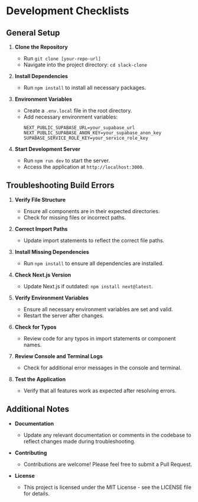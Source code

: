 # Development Checklists

## General Setup

1. **Clone the Repository**
   - Run `git clone [your-repo-url]`
   - Navigate into the project directory: `cd slack-clone`

2. **Install Dependencies**
   - Run `npm install` to install all necessary packages.

3. **Environment Variables**
   - Create a `.env.local` file in the root directory.
   - Add necessary environment variables:
     ```env
     NEXT_PUBLIC_SUPABASE_URL=your_supabase_url
     NEXT_PUBLIC_SUPABASE_ANON_KEY=your_supabase_anon_key
     SUPABASE_SERVICE_ROLE_KEY=your_service_role_key
     ```

4. **Start Development Server**
   - Run `npm run dev` to start the server.
   - Access the application at `http://localhost:3000`.

## Troubleshooting Build Errors

1. **Verify File Structure**
   - Ensure all components are in their expected directories.
   - Check for missing files or incorrect paths.

2. **Correct Import Paths**
   - Update import statements to reflect the correct file paths.

3. **Install Missing Dependencies**
   - Run `npm install` to ensure all dependencies are installed.

4. **Check Next.js Version**
   - Update Next.js if outdated: `npm install next@latest`.

5. **Verify Environment Variables**
   - Ensure all necessary environment variables are set and valid.
   - Restart the server after changes.

6. **Check for Typos**
   - Review code for any typos in import statements or component names.

7. **Review Console and Terminal Logs**
   - Check for additional error messages in the console and terminal.

8. **Test the Application**
   - Verify that all features work as expected after resolving errors.

## Additional Notes

- **Documentation**
  - Update any relevant documentation or comments in the codebase to reflect changes made during troubleshooting.

- **Contributing**
  - Contributions are welcome! Please feel free to submit a Pull Request.

- **License**
  - This project is licensed under the MIT License - see the LICENSE file for details. 